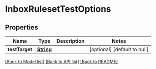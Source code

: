 # InboxRulesetTestOptions
## Properties

Name | Type | Description | Notes
------------ | ------------- | ------------- | -------------
**testTarget** | [**String**](string) |  | [optional] [default to null]

[[Back to Model list]](../README#documentation-for-models) [[Back to API list]](../README#documentation-for-api-endpoints) [[Back to README]](../README)

